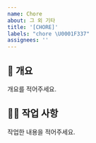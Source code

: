```yaml
---
name: Chore
about: 그 외 기타
title: '[CHORE]'
labels: "chore \U0001F337"
assignees: ''
---
```


## 📌 개요

개요를 적어주세요.

## 👩‍💻 작업 사항

작업한 내용을 적어주세요.
